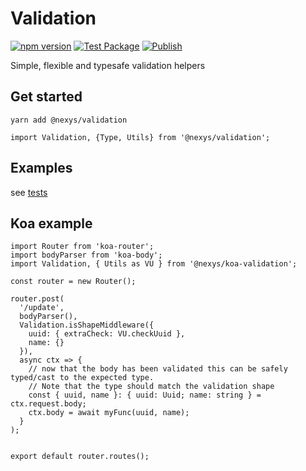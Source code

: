 # Validation

[![npm version](https://badge.fury.io/js/%40nexys%2Fvalidation.svg)](https://www.npmjs.com/package/@nexys/validation)
[![Test Package](https://github.com/nexys-system/validation/actions/workflows/test.yml/badge.svg)](https://github.com/nexys-system/validation/actions/workflows/test.yml)
[![Publish](https://github.com/nexys-system/validation/actions/workflows/publish.yml/badge.svg)](https://github.com/nexys-system/validation/actions/workflows/publish.yml)

Simple, flexible and typesafe validation helpers

## Get started

`yarn add @nexys/validation`

```
import Validation, {Type, Utils} from '@nexys/validation';
```

## Examples

see [tests](https://github.com/nexys-system/validation/blob/master/src/main.test.ts)

## Koa example

```
import Router from 'koa-router';
import bodyParser from 'koa-body';
import Validation, { Utils as VU } from '@nexys/koa-validation';

const router = new Router();

router.post(
  '/update',
  bodyParser(),
  Validation.isShapeMiddleware({
    uuid: { extraCheck: VU.checkUuid },
    name: {}
  }),
  async ctx => {
    // now that the body has been validated this can be safely typed/cast to the expected type.
    // Note that the type should match the validation shape
    const { uuid, name }: { uuid: Uuid; name: string } = ctx.request.body;
    ctx.body = await myFunc(uuid, name);
  }
);


export default router.routes();
```
